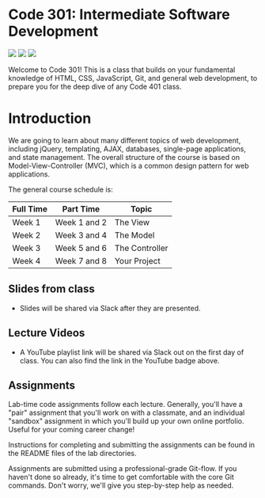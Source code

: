 # Code 301: Intermediate Software Development

[![](https://img.shields.io/badge/YouTube-301d21-red.svg)](https://www.youtube.com/playlist?list=PLM1HIxGbu_izqTJbCEsWGF7-yd-uoDZRZ)
[![](https://img.shields.io/badge/canvas-301d21-blue.svg)](https://canvas.instructure.com/courses/1164869)
[![](https://img.shields.io/badge/slack-301d21-orange.svg)](https://codefellows.slack.com/messages/C5GT4CVRT/)

Welcome to Code 301! This is a class that builds on your fundamental knowledge of HTML, CSS, JavaScript, Git, and general web development, to prepare you for the deep dive of any Code 401 class.

# Introduction

We are going to learn about many different topics of web development, including jQuery, templating, AJAX, databases, single-page applications, and state management. The overall structure of the course is based on Model-View-Controller (MVC), which is a common design pattern for web applications.

The general course schedule is:

Full Time  | Part Time    | Topic
-----------|--------------|---------------
Week 1     | Week 1 and 2 | The View
Week 2     | Week 3 and 4 | The Model
Week 3     | Week 5 and 6 | The Controller
Week 4     | Week 7 and 8 | Your Project

## Slides from class

- Slides will be shared via Slack after they are presented.

## Lecture Videos

- A YouTube playlist link will be shared via Slack out on the first day of class.  You can also find the link in the YouTube badge above.

## Assignments

Lab-time code assignments follow each lecture. Generally, you'll have a "pair" assignment that you'll work on with a classmate, and an individual "sandbox" assignment in which you'll build up your own online portfolio. Useful for your coming career change!

Instructions for completing and submitting the assignments can be found in the README files of the lab directories.

Assignments are submitted using a professional-grade Git-flow. If you haven't done so already, it's time to get comfortable with the core Git commands. Don't worry, we'll give you step-by-step help as needed.
